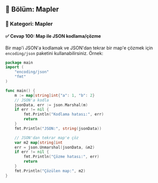 ## 📘 Bölüm: Mapler  
### 🔹 Kategori: Mapler  
#### ✅ Cevap 100: Map ile JSON kodlama/çözme

Bir map'i JSON'a kodlamak ve JSON'dan tekrar bir map'e çözmek için `encoding/json` paketini kullanabilirsiniz. Örnek:

```go
package main
import (
    "encoding/json"
    "fmt"
)

func main() {
    m := map[string]int{"a": 1, "b": 2}
    // JSON'a kodla
    jsonData, err := json.Marshal(m)
    if err != nil {
        fmt.Println("Kodlama hatası:", err)
        return
    }
    fmt.Println("JSON:", string(jsonData))

    // JSON'dan tekrar map'e çöz
    var m2 map[string]int
    err = json.Unmarshal(jsonData, &m2)
    if err != nil {
        fmt.Println("Çözme hatası:", err)
        return
    }
    fmt.Println("Çözülen map:", m2)
}
```

